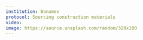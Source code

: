 ```yaml
---
institution: Banamex
protocol: Sourcing construction materials
video: 
image: https://source.unsplash.com/random/320x180
---
```

